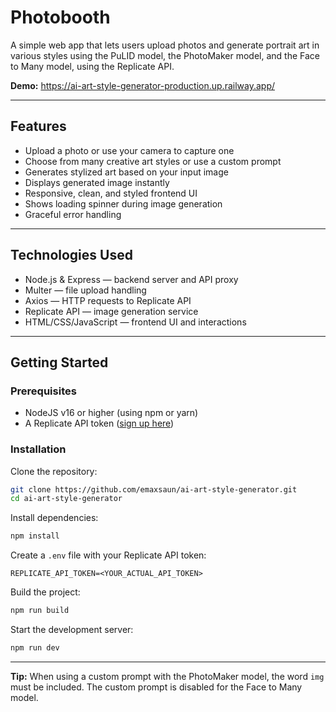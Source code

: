 # Photobooth

A simple web app that lets users upload photos and generate portrait art in various styles using the PuLID model, the PhotoMaker model, and the Face to Many model, using the Replicate API.

**Demo:** https://ai-art-style-generator-production.up.railway.app/

---

## Features

- Upload a photo or use your camera to capture one
- Choose from many creative art styles or use a custom prompt
- Generates stylized art based on your input image
- Displays generated image instantly
- Responsive, clean, and styled frontend UI
- Shows loading spinner during image generation
- Graceful error handling

---

## Technologies Used

- Node.js & Express — backend server and API proxy
- Multer — file upload handling
- Axios — HTTP requests to Replicate API
- Replicate API — image generation service
- HTML/CSS/JavaScript — frontend UI and interactions

---

## Getting Started

### Prerequisites

- NodeJS v16 or higher (using npm or yarn)
- A Replicate API token ([sign up here](https://replicate.com/signin))

### Installation

Clone the repository:

```bash
git clone https://github.com/emaxsaun/ai-art-style-generator.git
cd ai-art-style-generator
```

Install dependencies:

```bash
npm install
```

Create a `.env` file with your Replicate API token:

```env
REPLICATE_API_TOKEN=<YOUR_ACTUAL_API_TOKEN>
```

Build the project:

```bash
npm run build
```

Start the development server:

```bash
npm run dev
```

---

**Tip:** When using a custom prompt with the PhotoMaker model, the word `img` must be included. The custom prompt is disabled for the Face to Many model.